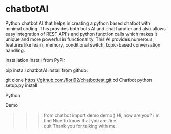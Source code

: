 # chatbotAI

Python chatbot AI that helps in creating a python based chatbot with minimal coding. This provides both bots AI and chat handler and also allows easy integration of REST API's and python function calls which makes it unique and more powerful in functionality. This AI provides numerous features like learn, memory, conditional switch, topic-based conversation handling.


Installation
Install from PyPI:

pip install chatbotAI
install from github:

git clone https://github.com/flori92/chatbottest.git
cd Chatbot
python setup.py install

Python

Demo
>>> from chatbot import demo
>>> demo()
Hi, how are you?
> i'm fine
Nice to know that you are fine  
> quit
Thank you for talking with me.
>>> 
